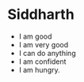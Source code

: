 Siddharth
==================

* I am good 
* I am very good 
* I can do anything 
* I am confident 
* I am hungry. 
